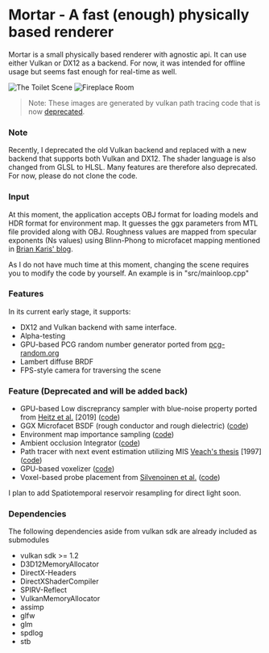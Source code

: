 # Mortar - A fast (enough) physically based renderer

Mortar is a small physically based renderer with agnostic api.
It can use either Vulkan or DX12 as a backend.
For now, it was intended for offline usage but seems fast enough for real-time as well.

![The Toilet Scene](https://raw.githubusercontent.com/jamornsriwasansak/vulkan-mortar/master/readme/toilet.jpg)
![Fireplace Room](https://raw.githubusercontent.com/jamornsriwasansak/vulkan-mortar/master/readme/fireplace.jpg)
> Note: These images are generated by vulkan path tracing code that is now [deprecated](https://github.com/jamornsriwasansak/mortar/tree/master/deprecated-vk-pt-src).

### Note
Recently, I deprecated the old Vulkan backend and replaced with a new backend that supports both Vulkan and DX12.
The shader language is also changed from GLSL to HLSL.
Many features are therefore also deprecated.
For now, please do not clone the code.

### Input
At this moment, the application accepts OBJ format for loading models and HDR format for environment map.
It guesses the ggx parameters from MTL file provided along with OBJ.
Roughness values are mapped from specular exponents (Ns values) using Blinn-Phong to microfacet mapping mentioned in [Brian Karis' blog](http://graphicrants.blogspot.com/2013/08/specular-brdf-reference.html).

As I do not have much time at this moment, changing the scene requires you to modify the code by yourself.
An example is in "src/mainloop.cpp"

### Features
In its current early stage, it supports:
* DX12 and Vulkan backend with same interface.
* Alpha-testing
* GPU-based PCG random number generator ported from [pcg-random.org](https://www.pcg-random.org/)
* Lambert diffuse BRDF
* FPS-style camera for traversing the scene

### Feature (Deprecated and will be added back)
* GPU-based Low discreprancy sampler with blue-noise property ported from [Heitz et al.](https://eheitzresearch.wordpress.com/762-2/) \[2019]  ([code](https://github.com/jamornsriwasansak/mortar/blob/master/deprecated-vk-pt-src/shaders/rng/bluesobol.glsl))
* GGX Microfacet BSDF (rough conductor and rough dielectric) ([code](https://github.com/jamornsriwasansak/mortar/blob/master/deprecated-vk-pt-src/shaders/common/bsdf.glsl))
* Environment map importance sampling  ([code](https://github.com/jamornsriwasansak/mortar/blob/master/deprecated-vk-pt-src/common/envmap.h))
* Ambient occlusion Integrator ([code](https://github.com/jamornsriwasansak/mortar/blob/master/deprecated-vk-pt-src/shaders/renderer/rtao/rtao.rgen))
* Path tracer with next event estimation utilizing MIS [Veach's thesis](https://graphics.stanford.edu/papers/veach_thesis) \[1997] ([code](https://github.com/jamornsriwasansak/mortar/blob/master/deprecated-vk-pt-src/shaders/renderer/pathtracer/pathtracer.rgen))
* GPU-based voxelizer ([code](https://github.com/jamornsriwasansak/mortar/blob/master/deprecated-vk-pt-src/shaders/compute/voxelizer/voxelizer.comp))
* Voxel-based probe placement from [Silvenoinen et al.](https://arisilvennoinen.github.io/Projects/RTGI/index.html) ([code](https://github.com/jamornsriwasansak/mortar/blob/master/deprecated-vk-pt-src/misc_app/probeplacer_silvennoinen17.h))

I plan to add Spatiotemporal reservoir resampling for direct light soon.

### Dependencies
The following dependencies aside from vulkan sdk are already included as submodules
* vulkan sdk >= 1.2
* D3D12MemoryAllocator
* DirectX-Headers
* DirectXShaderCompiler
* SPIRV-Reflect
* VulkanMemoryAllocator
* assimp
* glfw
* glm
* spdlog
* stb
